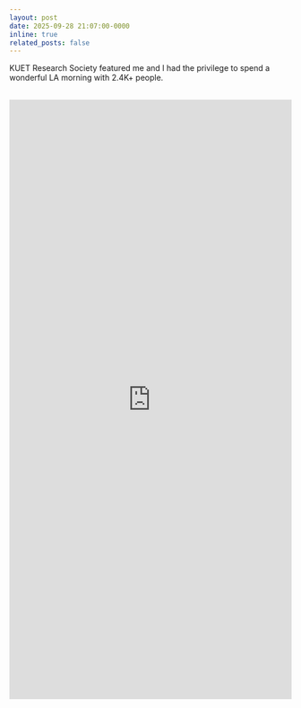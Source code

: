 ```yaml
---
layout: post
date: 2025-09-28 21:07:00-0000
inline: true
related_posts: false
---
```


KUET Research Society featured me and I had the privilege to spend a wonderful LA morning with 2.4K+ people.

<br>
<div class="mb-3">
<iframe src="https://www.linkedin.com/embed/feed/update/urn:li:share:7376653474731700224" height="1069" width="504" frameborder="0" allowfullscreen="" title="Embedded post"></iframe>
</div>